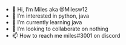 - 👋 Hi, I’m Miles aka @Milesw12
- 👀 I’m interested in python, java
- 🌱 I’m currently learning java
- 💞️ I’m looking to collaborate on nothing
- 📫 How to reach me miles#3001 on discord

<!---
Milesw12/Milesw12 is a ✨ special ✨ repository because its `README.md` (this file) appears on your GitHub profile.
You can click the Preview link to take a look at your changes.
--->
